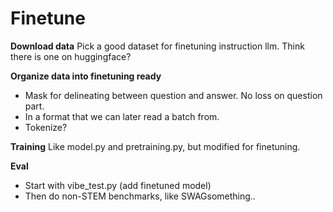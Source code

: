 # Finetune

**Download data**
Pick a good dataset for finetuning instruction llm. Think there is one on huggingface?

**Organize data into finetuning ready**
- Mask for delineating between question and answer. No loss on question part.
- In a format that we can later read a batch from.
- Tokenize?


**Training**
Like model.py and pretraining.py, but modified for finetuning.

**Eval**
- Start with vibe_test.py (add finetuned model)
- Then do non-STEM benchmarks, like SWAGsomething..